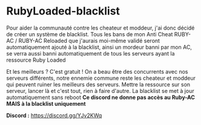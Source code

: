 # RubyLoaded-blacklist

Pour aider la communauté contre les cheateur et moddeur, j'ai donc décidé de créer un système de blacklist. Tous les bans de mon Anti Cheat RUBY-AC / RUBY-AC Reloaded que j'aurais moi-même validé seront automatiquement ajouté à la blacklist, ainsi un mordeur banni par mon AC, se verra aussi banni automatiquement de tous les serveurs ayant la ressource Ruby Loaded

Et les meilleurs ? C'est gratuit ! On a beau être des concurrents avec nos serveurs différents, notre ennemie commune reste les cheateur et moddeur qui peuvent ruiner les meilleurs des serveurs. Mettre la ressource sur son serveur, lancer là et c'est tout, rien à faire d'autre. La blacklist se met à jour automatiquement sans reboot
**Ce discord ne donne pas accès au Ruby-AC MAIS à la blacklist uniquement**

**Discord :** https://discord.gg/YJv2KWq
